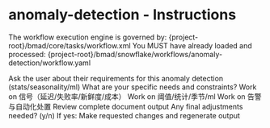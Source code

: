# anomaly-detection - Instructions

<critical>The workflow execution engine is governed by: {project-root}/bmad/core/tasks/workflow.xml</critical>
<critical>You MUST have already loaded and processed: {project-root}/bmad/snowflake/workflows/anomaly-detection/workflow.yaml</critical>

<workflow>

<step n="1" goal="Understand Requirements">
<action>Ask the user about their requirements for this anomaly detection (stats/seasonality/ml)</action>
<ask>What are your specific needs and constraints?</ask>
</step>

<step n="2" goal="信号（延迟/失败率/新鲜度/成本）">
<action>Work on 信号（延迟/失败率/新鲜度/成本）</action>
<template-output section="signals"/>
</step>

<step n="3" goal="阈值/统计/季节/ML">
<action>Work on 阈值/统计/季节/ml</action>
<template-output section="models"/>
</step>

<step n="4" goal="告警与自动化处置">
<action>Work on 告警与自动化处置</action>
<template-output section="routing"/>
</step>

<step n="5" goal="Review and Finalize">
<action>Review complete document output</action>
<ask>Any final adjustments needed? (y/n)</ask>
<check>If yes:</check>
  <action>Make requested changes and regenerate output</action>
</step>

</workflow>
